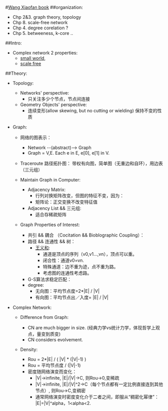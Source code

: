 #[Wang Xiaofan book](books/network_science.pdf)
##organization:
 * Chp 2&3. graph theory, topology
 * Chp 8. scale-free network
 * Chp 4. degree corelation ?
 * Chp 5. betweeness, k-core ..

##Intro:
 * Complex network 2 properties:
	 * [small world](books/complex_network/smallworld.pdf),
	 * [scale free](books/complex_network/scalefree.pdf)


##Theory:
 * Topology:
	 * Networks' perspective:
		 * 只关注多少个节点，节点间连接
	 * Geometry Objects' perspective:
		 * 连续变形(allow skewing, but no cutting or wielding) 保持不变的性质

 * Graph:
	 * 网络的图表示：
		 * Network --(abstract)--> Graph
		 * Graph = V,E.  Each e in E, e[0], e[1] in V.
	 * Traceroute 路径拓扑图： 带权有向图，简单图（无重边和自环），用边表（三元组）
	 * Maintain Graph in Computer:
		 * Adjacency Matrix:
			 * 行列对换矩阵改变，但图的特征不变，因为：
			 * 矩阵论：正交变换不改变特征值
		 * Adjacency List && 三元组:
			 * 适合存稀疏矩阵

	 * Graph Properties of Interest:
		 * 共引 && 耦合 （Cocitation && Bioblographic Coupling）：
		 * 路径 && 连通性 && 树：
			 * [王义和]():
				 * 通道是顶点的序列（v0,v1...,vn），顶点可以重。
				 * 闭合性：通道v0=vn.
				 * 特殊通道：边不重为迹，点不重为路。
				 * 考虑图的连通性考虑路。
		 * G-S算法求稳定匹配：
		 * degree:
			 * 无向图：平均节点度=2*|E| / |V|
			 * 有向图：平均节点出／入度= |E| / |V|

* Complex Network:
	* Difference from Graph:
		* CN are much bigger in size. (经典力学vs统计力学，体现哲学上观点，量变到质变)
		* CN considers evolvement.

	* Density:
		* Rou = 2*|E| / ( |V| * (|V|-1) )
		* Rou = 平均节点度 / (|V|-1)
		* 密度随网络演变而变化：
			* |V|->infinite, |E|/|V|->C, 则Rou->0,变稀疏
			* |V|->infinite, |E|/|V|^2->C（每个节点都有一定比例直接连到其他节点）, 则Rou->C,变稠密
			* 通常网络演变时密度变化介于二者之间，即服从“稠密化幂律”：  
				|E|=|V|^alpha，1<alpha<2.